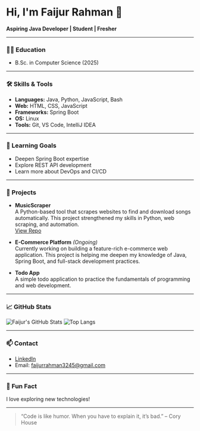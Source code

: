 # Hi, I'm Faijur Rahman 👋

**Aspiring Java Developer | Student | Fresher**

---

### 👨‍🎓 Education
- B.Sc. in Computer Science (2025)

---

### 🛠️ Skills & Tools
- **Languages:** Java, Python, JavaScript, Bash
- **Web:** HTML, CSS, JavaScript
- **Frameworks:** Spring Boot
- **OS:** Linux
- **Tools:** Git, VS Code, IntelliJ IDEA

---

### 🚀 Learning Goals
- Deepen Spring Boot expertise
- Explore REST API development
- Learn more about DevOps and CI/CD

---

### 🌟 Projects

- **MusicScraper**  
  A Python-based tool that scrapes websites to find and download songs automatically. This project strengthened my skills in Python, web scraping, and automation.  
  [View Repo](https://github.com/Faijur-Rahman/MusicScraperCLI)

- **E-Commerce Platform** _(Ongoing)_  
  Currently working on building a feature-rich e-commerce web application. This project is helping me deepen my knowledge of Java, Spring Boot, and full-stack development practices.

- **Todo App**  
  A simple todo application to practice the fundamentals of programming and web development.

---

### 📈 GitHub Stats

![Faijur's GitHub Stats](https://github-readme-stats.vercel.app/api?username=Faijur-Rahman&show_icons=true&theme=dark&hide_title=true)
![Top Langs](https://github-readme-stats.vercel.app/api/top-langs/?username=Faijur-Rahman&layout=compact&theme=dark)

---

### 📫 Contact
- [LinkedIn](https://www.linkedin.com/in/faijur-rahman-3996702a9)
- Email: faijurrahman3245@gmail.com

---

### 🌱 Fun Fact
I love exploring new technologies!

---

> “Code is like humor. When you have to explain it, it’s bad.” – Cory House

<!--
Minimalist, professional profile README for Faijur-Rahman.
-->
